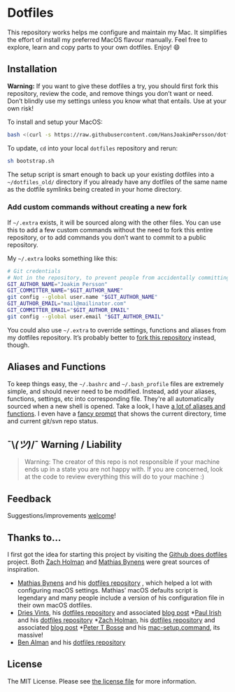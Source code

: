 # Dotfiles

This repository works helps me configure and maintain my Mac. It simplifies the effort of install my preferred MacOS flavour manually. Feel free to explore, learn and copy parts to your own dotfiles. Enjoy! :smile:

## Installation

**Warning:** If you want to give these dotfiles a try, you should first fork this repository, review the code, and remove things you don’t want or need. Don’t blindly use my settings unless you know what that entails. Use at your own risk!

To install and setup your MacOS:

```bash
bash <(curl -s https://raw.githubusercontent.com/HansJoakimPersson/dotfiles/master/bootstrap.sh)
```

To update, `cd` into your local `dotfiles` repository and rerun:

```bash
sh bootstrap.sh
```

The setup script is smart enough to back up your existing dotfiles into a
`~/dotfiles_old/` directory if you already have any dotfiles of the same name as the dotfile symlinks being created in your home directory.

### Add custom commands without creating a new fork

If `~/.extra` exists, it will be sourced along with the other files. You can use this to add a few custom commands without the need to fork this entire repository, or to add commands you don’t want to commit to a public repository.

My `~/.extra` looks something like this:

```bash
# Git credentials
# Not in the repository, to prevent people from accidentally committing under my name
GIT_AUTHOR_NAME="Joakim Persson"
GIT_COMMITTER_NAME="$GIT_AUTHOR_NAME"
git config --global user.name "$GIT_AUTHOR_NAME"
GIT_AUTHOR_EMAIL="mail@mailinator.com"
GIT_COMMITTER_EMAIL="$GIT_AUTHOR_EMAIL"
git config --global user.email "$GIT_AUTHOR_EMAIL"
```

You could also use `~/.extra` to override settings, functions and aliases from my dotfiles repository. It’s probably better to [fork this repository](https://github.com/mathiasbynens/dotfiles/fork) instead, though.

## Aliases and Functions
To keep things easy, the `~/.bashrc` and `~/.bash_profile` files are extremely simple, and should never need to be modified. Instead, add your aliases, functions, settings, etc into corresponding file. They're all automatically sourced when a new shell is opened. Take a look, I have [a lot of aliases and functions](source). I even have a [fancy prompt](.bash_prompt) that shows the current directory, time and current git/svn repo status.

## ¯\\_(ツ)_/¯ Warning / Liability
> Warning:
The creator of this repo is not responsible if your machine ends up in a state you are not happy with. If you are concerned, look at the code to review everything this will do to your machine :)

## Feedback

Suggestions/improvements
[welcome](https://github.com/mathiasbynens/dotfiles/issues)!

## Thanks to…

I first got the idea for starting this project by visiting the [Github does dotfiles](https://dotfiles.github.io/) project. Both [Zach Holman](https://github.com/holman/dotfiles) and [Mathias Bynens](https://github.com/mathiasbynens/dotfiles) were great sources of inspiration.

* [Mathias Bynens](https://mathiasbynens.be/) and his [dotfiles repository](https://github.com/mathiasbynens/dotfiles) , which helped a lot with configuring macOS settings. Mathias’ macOS defaults script is legendary and many people include a version of his configuration file in their own macOS dotfiles.
* [Dries Vints](https://github.com/driesvints), his [dotfiles repository](https://github.com/driesvints/dotfiles) and associated [blog post](https://driesvints.com/blog/getting-started-with-dotfiles/)
*[Paul Irish](https://github.com/paulirish) and his [dotfiles repository](https://github.com/paulirish/dotfiles)
*[Zach Holman](https://github.com/holman), his [dotfiles repository](https://github.com/holman/dotfiles) and associated [blog post](https://zachholman.com/2010/08/dotfiles-are-meant-to-be-forked/)
*[Peter T Bosse](https://github.com/ptb) and his [mac-setup.command](https://github.com/ptb/mac-setup/blob/develop/mac-setup.command), its massive!
* [Ben Alman](http://benalman.com/) and his [dotfiles repository](https://github.com/cowboy/dotfiles)

## License

The MIT License. Please see [the license file](license.md) for more information.
